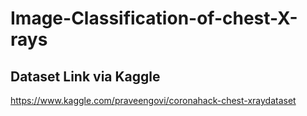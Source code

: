 # Image-Classification-of-chest-X-rays

## Dataset Link via Kaggle

https://www.kaggle.com/praveengovi/coronahack-chest-xraydataset
